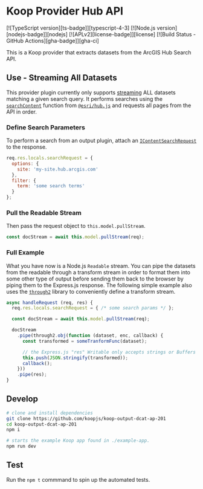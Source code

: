 # Koop Provider Hub API

[![TypeScript version][ts-badge]][typescript-4-3]
[![Node.js version][nodejs-badge]][nodejs]
[![APLv2][license-badge]][license]
[![Build Status - GitHub Actions][gha-badge]][gha-ci]

This is a Koop provider that extracts datasets from the ArcGIS Hub Search API.

## Use - Streaming All Datasets
This provider plugin currently only supports [streaming](https://nodejs.org/api/stream.html#stream_readable_streams) ALL datasets matching a given search query. It performs searches using the [`searchContent`](https://esri.github.io/hub.js/api/search/searchContent/) function from [`@esri/hub.js`](https://esri.github.io/hub.js/) and requests all pages from the API in order.

### Define Search Parameters
To perform a search from an output plugin, attach an [`IContentSearchRequest`](https://esri.github.io/hub.js/api/search/IContentSearchRequest/) to the response.
```js
req.res.locals.searchRequest = {
  options: {
    site: 'my-site.hub.arcgis.com'
  },
  filter: {
    term: 'some search terms'
  }
};
```

### Pull the Readable Stream
Then pass the request object to `this.model.pullStream`.
```js
const docStream = await this.model.pullStream(req);
```

### Full Example
What you have now is a Node.js `Readable` stream. You can pipe the datasets from the readable through a transform stream in order to format them into some other type of output before sending them back to the browser by piping them to the Express.js response. The following simple example also uses the [`through2`](https://www.npmjs.com/package/through2) library to conveniently define a transform stream.

```js
async handleRequest (req, res) {
  req.res.locals.searchRequest = { /* some search params */ };

  const docStream = await this.model.pullStream(req);

  docStream
    .pipe(through2.obj(function (dataset, enc, callback) {
      const transformed = someTranformFunc(dataset);

      // the Express.js "res" Writable only accepts strings or Buffers
      this.push(JSON.stringify(transformed));
      callback();
    }))
    .pipe(res);
}
```

## Develop
```sh
# clone and install dependencies
git clone https://github.com/koopjs/koop-output-dcat-ap-201
cd koop-output-dcat-ap-201
npm i

# starts the example Koop app found in ./example-app.
npm run dev
```

## Test
Run the `npm t` commmand to spin up the automated tests.
